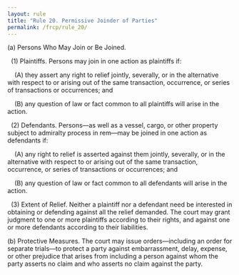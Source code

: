 ```yaml
---
layout: rule
title: "Rule 20. Permissive Joinder of Parties"
permalink: /frcp/rule_20/
---
```


(a) Persons Who May Join or Be Joined.


&nbsp;&nbsp;(1) Plaintiffs. Persons may join in one action as plaintiffs if:


&nbsp;&nbsp;&nbsp;&nbsp;(A) they assert any right to relief jointly, severally, or in the alternative with respect to or arising out of the same transaction, occurrence, or series of transactions or occurrences; and


&nbsp;&nbsp;&nbsp;&nbsp;(B) any question of law or fact common to all plaintiffs will arise in the action.


&nbsp;&nbsp;(2) Defendants. Persons—as well as a vessel, cargo, or other property subject to admiralty process in rem—may be joined in one action as defendants if:


&nbsp;&nbsp;&nbsp;&nbsp;(A) any right to relief is asserted against them jointly, severally, or in the alternative with respect to or arising out of the same transaction, occurrence, or series of transactions or occurrences; and


&nbsp;&nbsp;&nbsp;&nbsp;(B) any question of law or fact common to all defendants will arise in the action.


&nbsp;&nbsp;(3) Extent of Relief. Neither a plaintiff nor a defendant need be interested in obtaining or defending against all the relief demanded. The court may grant judgment to one or more plaintiffs according to their rights, and against one or more defendants according to their liabilities.


(b) Protective Measures. The court may issue orders—including an order for separate trials—to protect a party against embarrassment, delay, expense, or other prejudice that arises from including a person against whom the party asserts no claim and who asserts no claim against the party.
